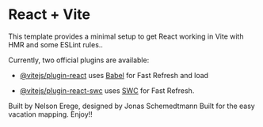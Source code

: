 # React + Vite



This template provides a minimal setup to get React working in Vite with HMR and some ESLint rules..


Currently, two official plugins are available:
- [@vitejs/plugin-react](https://github.com/vitejs/vite-plugin-react/blob/main/packages/plugin-react/README.md) uses [Babel](https://babeljs.io/) for Fast Refresh and load

- [@vitejs/plugin-react-swc](https://github.com/vitejs/vite-plugin-react-swc) uses [SWC](https://swc.rs/) for Fast Refresh.

Built by Nelson Erege, designed by Jonas Schemedtmann
Built for the easy vacation mapping.
Enjoy!!





